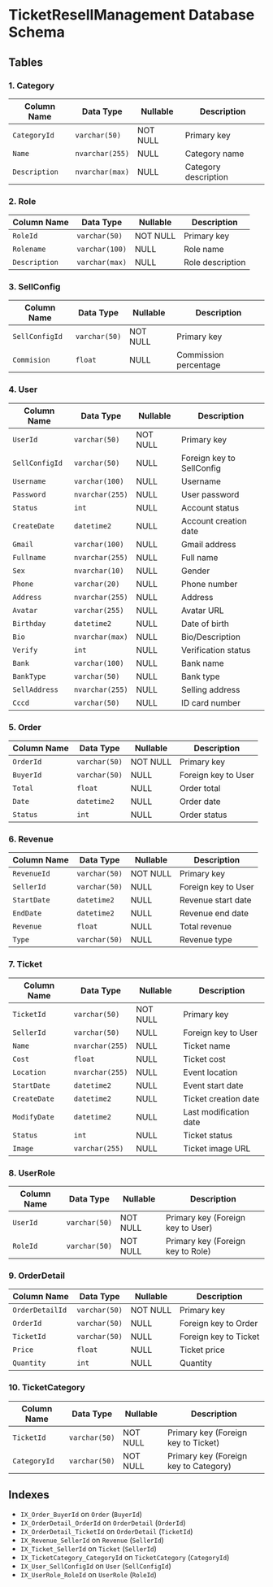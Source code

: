 # TicketResellManagement Database Schema

## Tables

### 1. Category

| Column Name   | Data Type       | Nullable | Description          |
|---------------|-----------------|----------|----------------------|
| `CategoryId`  | `varchar(50)`   | NOT NULL | Primary key          |
| `Name`        | `nvarchar(255)` | NULL     | Category name        |
| `Description` | `nvarchar(max)` | NULL     | Category description |

### 2. Role

| Column Name   | Data Type      | Nullable | Description      |
|---------------|----------------|----------|------------------|
| `RoleId`      | `varchar(50)`  | NOT NULL | Primary key      |
| `Rolename`    | `varchar(100)` | NULL     | Role name        |
| `Description` | `varchar(max)` | NULL     | Role description |

### 3. SellConfig

| Column Name    | Data Type     | Nullable | Description           |
|----------------|---------------|----------|-----------------------|
| `SellConfigId` | `varchar(50)` | NOT NULL | Primary key           |
| `Commision`    | `float`       | NULL     | Commission percentage |

### 4. User

| Column Name    | Data Type       | Nullable | Description               |
|----------------|-----------------|----------|---------------------------|
| `UserId`       | `varchar(50)`   | NOT NULL | Primary key               |
| `SellConfigId` | `varchar(50)`   | NULL     | Foreign key to SellConfig |
| `Username`     | `varchar(100)`  | NULL     | Username                  |
| `Password`     | `nvarchar(255)` | NULL     | User password             |
| `Status`       | `int`           | NULL     | Account status            |
| `CreateDate`   | `datetime2`     | NULL     | Account creation date     |
| `Gmail`        | `varchar(100)`  | NULL     | Gmail address             |
| `Fullname`     | `nvarchar(255)` | NULL     | Full name                 |
| `Sex`          | `nvarchar(10)`  | NULL     | Gender                    |
| `Phone`        | `varchar(20)`   | NULL     | Phone number              |
| `Address`      | `nvarchar(255)` | NULL     | Address                   |
| `Avatar`       | `varchar(255)`  | NULL     | Avatar URL                |
| `Birthday`     | `datetime2`     | NULL     | Date of birth             |
| `Bio`          | `nvarchar(max)` | NULL     | Bio/Description           |
| `Verify`       | `int`           | NULL     | Verification status       |
| `Bank`         | `varchar(100)`  | NULL     | Bank name                 |
| `BankType`     | `varchar(50)`   | NULL     | Bank type                 |
| `SellAddress`  | `nvarchar(255)` | NULL     | Selling address           |
| `Cccd`         | `varchar(50)`   | NULL     | ID card number            |

### 5. Order

| Column Name | Data Type     | Nullable | Description         |
|-------------|---------------|----------|---------------------|
| `OrderId`   | `varchar(50)` | NOT NULL | Primary key         |
| `BuyerId`   | `varchar(50)` | NULL     | Foreign key to User |
| `Total`     | `float`       | NULL     | Order total         |
| `Date`      | `datetime2`   | NULL     | Order date          |
| `Status`    | `int`         | NULL     | Order status        |

### 6. Revenue

| Column Name | Data Type     | Nullable | Description         |
|-------------|---------------|----------|---------------------|
| `RevenueId` | `varchar(50)` | NOT NULL | Primary key         |
| `SellerId`  | `varchar(50)` | NULL     | Foreign key to User |
| `StartDate` | `datetime2`   | NULL     | Revenue start date  |
| `EndDate`   | `datetime2`   | NULL     | Revenue end date    |
| `Revenue`   | `float`       | NULL     | Total revenue       |
| `Type`      | `varchar(50)` | NULL     | Revenue type        |

### 7. Ticket

| Column Name  | Data Type       | Nullable | Description            |
|--------------|-----------------|----------|------------------------|
| `TicketId`   | `varchar(50)`   | NOT NULL | Primary key            |
| `SellerId`   | `varchar(50)`   | NULL     | Foreign key to User    |
| `Name`       | `nvarchar(255)` | NULL     | Ticket name            |
| `Cost`       | `float`         | NULL     | Ticket cost            |
| `Location`   | `nvarchar(255)` | NULL     | Event location         |
| `StartDate`  | `datetime2`     | NULL     | Event start date       |
| `CreateDate` | `datetime2`     | NULL     | Ticket creation date   |
| `ModifyDate` | `datetime2`     | NULL     | Last modification date |
| `Status`     | `int`           | NULL     | Ticket status          |
| `Image`      | `varchar(255)`  | NULL     | Ticket image URL       |

### 8. UserRole

| Column Name | Data Type     | Nullable | Description                       |
|-------------|---------------|----------|-----------------------------------|
| `UserId`    | `varchar(50)` | NOT NULL | Primary key (Foreign key to User) |
| `RoleId`    | `varchar(50)` | NOT NULL | Primary key (Foreign key to Role) |

### 9. OrderDetail

| Column Name     | Data Type     | Nullable | Description           |
|-----------------|---------------|----------|-----------------------|
| `OrderDetailId` | `varchar(50)` | NOT NULL | Primary key           |
| `OrderId`       | `varchar(50)` | NULL     | Foreign key to Order  |
| `TicketId`      | `varchar(50)` | NULL     | Foreign key to Ticket |
| `Price`         | `float`       | NULL     | Ticket price          |
| `Quantity`      | `int`         | NULL     | Quantity              |

### 10. TicketCategory

| Column Name  | Data Type     | Nullable | Description                           |
|--------------|---------------|----------|---------------------------------------|
| `TicketId`   | `varchar(50)` | NOT NULL | Primary key (Foreign key to Ticket)   |
| `CategoryId` | `varchar(50)` | NOT NULL | Primary key (Foreign key to Category) |

## Indexes

- `IX_Order_BuyerId` on `Order` (`BuyerId`)
- `IX_OrderDetail_OrderId` on `OrderDetail` (`OrderId`)
- `IX_OrderDetail_TicketId` on `OrderDetail` (`TicketId`)
- `IX_Revenue_SellerId` on `Revenue` (`SellerId`)
- `IX_Ticket_SellerId` on `Ticket` (`SellerId`)
- `IX_TicketCategory_CategoryId` on `TicketCategory` (`CategoryId`)
- `IX_User_SellConfigId` on `User` (`SellConfigId`)
- `IX_UserRole_RoleId` on `UserRole` (`RoleId`)
